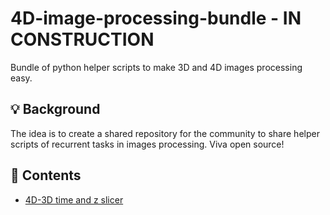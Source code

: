 # 4D-image-processing-bundle - IN CONSTRUCTION
Bundle of python helper scripts to make 3D and 4D images processing easy.

## 💡 Background
The idea is to create a shared repository for the community to share helper scripts of recurrent tasks in images processing. Viva open source!

## 🔗 Contents
* [4D-3D time and z slicer]()
